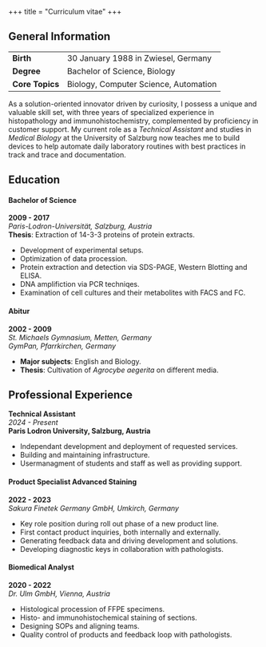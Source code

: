 +++
title = "Curriculum vitae"
+++
## General Information
|   |   |
|---|---|
|**Birth** |30 January 1988 in Zwiesel, Germany| 
|**Degree** |Bachelor of Science, Biology|
|**Core Topics** |Biology, Computer Science, Automation|

As a solution-oriented innovator driven by curiosity, I possess a unique and valuable skill set, with three years of specialized experience in histopathology and immunohistochemistry, complemented by proficiency in customer support. My current role as a *Technical Assistant* and studies in *Medical Biology* at the University of Salzburg now teaches me to build devices to help automate daily laboratory routines with best practices in track and trace and documentation.

## Education
#### Bachelor of Science
**2009 - 2017** \
*Paris-Lodron-Universität, Salzburg, Austria* \
**Thesis**: Extraction of 14-3-3 proteins of protein extracts.
+ Development of experimental setups.
+ Optimization of data procession.
+ Protein extraction and detection via SDS-PAGE, Western Blotting and ELISA.
+ DNA amplifiction via PCR techniqes.
+ Examination of cell cultures and their metabolites with FACS and FC.

#### Abitur
**2002 - 2009** \
*St. Michaels Gymnasium, Metten, Germany* \
*GymPan, Pfarrkirchen, Germany* 
+ **Major subjects**: English and Biology.
+ **Thesis**: Cultivation of *Agrocybe aegerita* on different media.

## Professional Experience
**Technical Assistant** \
*2024 - Present* \
**Paris Lodron University, Salzburg, Austria** 
+ Independant development and deployment of requested services.
+ Building and maintaining infrastructure.
+ Usermanagment of students and staff as well as providing support.

#### Product Specialist Advanced Staining</h4>
**2022 - 2023** \
*Sakura Finetek Germany GmbH, Umkirch, Germany* 
+ Key role position during roll out phase of a new product line.
+ First contact product inquiries, both internally and externally.
+ Generating feedback data and driving development and solutions.
+ Developing diagnostic keys in collaboration with pathologists.

#### Biomedical Analyst
**2020 - 2022** \
*Dr. Ulm GmbH, Vienna, Austria*
+ Histological procession of FFPE specimens.
+ Histo- and immunohistochemical staining of sections.
+ Designing SOPs and aligning teams.
+ Quality control of products and feedback loop with pathologists.
